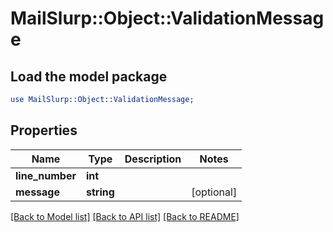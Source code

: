 # MailSlurp::Object::ValidationMessage

## Load the model package
```perl
use MailSlurp::Object::ValidationMessage;
```

## Properties
Name | Type | Description | Notes
------------ | ------------- | ------------- | -------------
**line_number** | **int** |  | 
**message** | **string** |  | [optional] 

[[Back to Model list]](../README.md#documentation-for-models) [[Back to API list]](../README.md#documentation-for-api-endpoints) [[Back to README]](../README.md)


